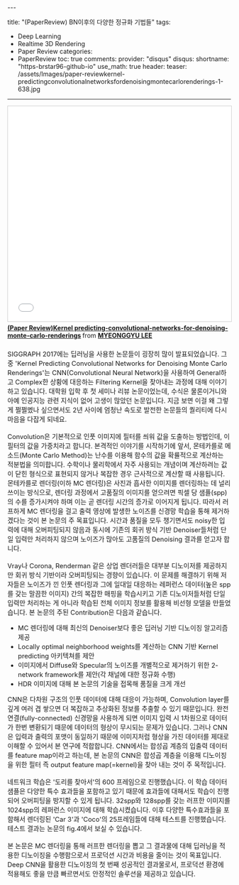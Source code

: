 ﻿---</span>

title: "(PaperReview) BN이후의 다양한 정규화 기법들"
tags: 
  - Deep Learning
  - Realtime 3D Rendering
  - Paper Review
categories:
  - PaperReview
toc: true
comments: 
  provider: "disqus"
  disqus:
    shortname: "https-brstar96-github-io"
use_math: true
header:
  teaser: /assets/Images/paper-reviewkernel-predictingconvolutionalnetworksfordenoisingmontecarlorenderings-1-638.jpg
---
<iframe src="//www.slideshare.net/slideshow/embed_code/key/Fybg7X1zg3p5Tq" width="595" height="485" frameborder="0" marginwidth="0" marginheight="0" scrolling="no" style="border:1px solid #CCC; border-width:1px; margin-bottom:5px; max-width: 100%;" allowfullscreen> </iframe> <div style="margin-bottom:5px"> <strong> <a href="//www.slideshare.net/ssuserc9d82a/kernel-predictingconvolutionalnetworksfordenoisingmontecarlorenderings-153995506" title="(Paper Review)Kernel predicting-convolutional-networks-for-denoising-monte-carlo-renderings" target="_blank">(Paper Review)Kernel predicting-convolutional-networks-for-denoising-monte-carlo-renderings</a> </strong> from <strong><a href="https://www.slideshare.net/ssuserc9d82a" target="_blank">MYEONGGYU LEE</a></strong> </div><br>

<span style="font-size:11pt">
SIGGRAPH 2017에는 딥러닝을 사용한 논문들이 굉장히 많이 발표되었습니다. 그중 'Kernel Predicting Convolutional Networks for Denoising Monte Carlo Renderings'는 CNN(Convolutional Neural Network)을 사용하여 General하고 Complex한 상황에 대응하는 Filtering Kernel을 찾아내는 과정에 대해 이야기하고 있습니다. 대학원 입학 후 첫 세미나 리뷰 논문이었는데, 수식은 물론이거니와 아예 인공지능 관련 지식이 없어 고생이 많았던 논문입니다. 지금 보면 이걸 왜 그렇게 쩔쩔멨나 싶으면서도 2년 사이에 엄청난 속도로 발전한 논문들의 퀄리티에 다시 마음을 다잡게 되네요.<br><br>
Convolution은 기본적으로 인풋 이미지에 필터를 씌워 값을 도출하는 방법인데, 이 필터의 값을 가중치라고 합니다. 본격적인 이야기를 시작하기에 앞서, 몬테카를로 메소드(Monte Carlo Method)는 난수를 이용해 함수의 값을 확률적으로 계산하는 적분법을 의미합니다. 수학이나 물리학에서 자주 사용되는 개념이며 계산하려는 값이 닫힌 형식으로 표현되지 않거나 복잡한 경우 근사적으로 계산할 때 사용됩니다. 몬테카를로 렌더링(이하 MC 렌더링)은 사진과 흡사한 이미지를 렌더링하는 데 널리 쓰이는 방식으로, 렌더링 과정에서 고품질의 이미지를 얻으려면 픽셀 당 샘플(spp)의 수를 증가시켜야 하며 이는 곧 렌더링 시간의 증가로 이어지게 됩니다. 따라서 러프하게 MC 렌더링을 걸고 출력 영상에 발생한 노이즈를 신경망 학습을 통해 제거하겠다는 것이 본 논문의 주 목표입니다. 시간과 품질을 모두 챙기면서도 noisy한 입력에 대해 오버피팅되지 않음과 동시에 기존의 회귀 방식 기반 Denoiser들처럼 단일 입력만 처리하지 않으며 노이즈가 많아도 고품질의 Denoising 결과를 얻고자 합니다. <br><br>
Vray나 Corona, Renderman 같은 상업 렌더러들은 대부분 디노이저를 제공하지만 회귀 방식 기반이라 오버피팅되는 경향이 있습니다. 이 문제를 해결하기 위해 저자들은 노이즈가 낀 인풋 렌더링과 그에 일대일 대응하는 레퍼런스 데이터(높은 spp를 갖는 말끔한 이미지) 간의 복잡한 매핑을 학습시키고 기존 디노이저들처럼 단일 입력만 처리하는 게 아니라 학습된 전체 이미지 정보를 활용해 비선형 모델을 만들었습니다. 본 논문의 주된 Contribution은 다음과 같습니다. <br>
</span>

- <span style="font-size:11pt">MC 렌더링에 대해 최신의 Denoiser보다 좋은 딥러닝 기반 디노이징 알고리즘 제공</span>
- <span style="font-size:11pt">Locally optimal neighborhood weights를 계산하는 CNN 기반 Kernel predicting 아키텍쳐를 제안</span>
- <span style="font-size:11pt">이미지에서 Diffuse와 Specular의 노이즈를 개별적으로 제거하기 위한 2-network framework를 제안(각 채널에 대한 정규화 수행)</span>
- <span style="font-size:11pt">HDR 이미지에 대해 본 논문의 기술을 접목해 품질을 크게 개선</span>

<span style="font-size:11pt">
CNN은 다차원 구조의 인풋 데이터에 대해 대응이 가능하며, Convolution layer를 깊게 여러 겹 쌓으면 더 복잡하고 추상화된 정보를 추출할 수 있기 때문입니다. 완전연결(fully-connected) 신경망을 사용하게 되면 이미지 입력 시 1차원으로 데이터가 한번 변환되기 때문에 데이터의 형상이 무시되는 문제가 있습니다. 그러나 CNN은 입력과 출력의 포맷이 동일하기 때문에 이미지처럼 형상을 가진 데이터를 제대로 이해할 수 있어서 본 연구에 적합합니다. CNN에서는 합성곱 계층의 입출력 데이터를 feature map이라고 하는데, 본 논문의 CNN은 합성곱 계층을 이용해 디노이징을 위한 필터 즉 output feature map(=kernel)을 찾아 내는 것이 주 목적입니다.<br><br>
네트워크 학습은 '도리를 찾아서'의 600 프레임으로 진행했습니다. 이 학습 데이터 샘플은 다양한 특수 효과들을 포함하고 있기 때문에 효과들에 대해서도 학습이 진행되어 오버피팅을 방지할 수 있게 됩니다. 32spp와 128spp를 갖는 러프한 이미지를 1024spp의 레퍼런스 이미지에 대해 학습시켰습니다. 이후 다양한 특수효과들을 포함해서 렌더링된 'Car 3'과 'Coco'의 25프레임들에 대해 테스트를 진행했습니다. 테스트 결과는 논문의 fig.4에서 보실 수 있습니다. <br><br>
본 논문은 MC 렌더링을 통해 러프한 렌더링을 뽑고 그 결과물에 대해 딥러닝을 적용한 디노이징을 수행함으로서 프로덕션 시간과 비용을 줄이는 것이 목표입니다. Deep CNN을 활용한 디노이징의 첫 번째 성공적인 결과물로서, 프로덕션 환경에 적용해도 좋을 만큼 빠르면서도 안정적인 솔루션을 제공하고 있습니다.<br> 
</span> 